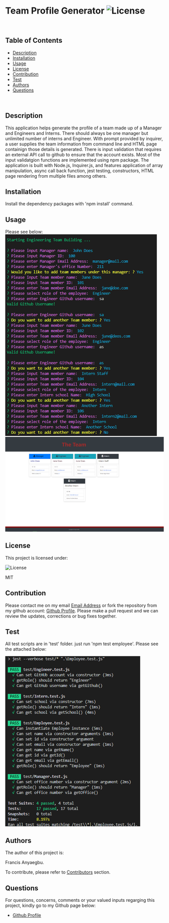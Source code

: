 
 # Team Profile Generator   ![License](https://img.shields.io/badge/License-MIT-blue.svg)
 
 <br>
 
 ## Table of Contents
 
 - [Description](#description)
 - [Installation](#installation)
 - [Usage](#usage)
 - [License](#license)
 - [Contribution](#contributions)
 - [Test](#test)
 - [Authors](#authors)
 - [Questions](#questions)
 
 <br>
 
 ## Description  
 
 This application helps generate the profile of a team made up of a Manager and Engineers and Interns. There should always be one manager but unlimited number of interns and Engineer. With prompt provided by inquirer, a user supplies the team information from command line and HTML page containign those details is generated. There is input validation that requires an external API call to github to ensure that the account exists. Most of the input validatgion functions are implemented using npm package. The application is built with Node.js, Inquirer.js, and features application of array manipulation, async call back function, jest testing, constructors, HTML page rendering from multiple files among others.
 
 ## Installation
 
 Install the dependency packages with 'npm install' command.
 
 ## Usage
 
 Please see below:
 ![Testing 1](./utils/Execution.png)
 ![Testing 2](./utils/output-render.png)
 
 ## License
 
 This project is licensed under:
 
  ![License](https://img.shields.io/badge/License-MIT-blue.svg)
 
 MIT
 
 ## Contribution
 
 Please contact me on my email [Email Address](anyaegbufrancis@gmail.com) or fork the repository from my github account: [Github Profile](https://github.com/anyaegbufrancis). Please make a pull request and we can review the updates, corrections or bug fixes together.
 
 ## Test
 
 All test scripts are in 'test' folder. just run 'npm test employee'. Please see the attached below:
 
 ![Testing 2](./utils/employee-test.png)
 
 ## Authors
 
 The author of this project is: 
 
 Francis Anyaegbu. 
 
 To contribute, please refer to [Contributors](#contributors) section.
 
 ## Questions
 
 For questions, concerns, comments or your valued inputs regarging this project, kindly go to my Github page below:
   
 - [Github Profile](https://github.com/anyaegbufrancis)
